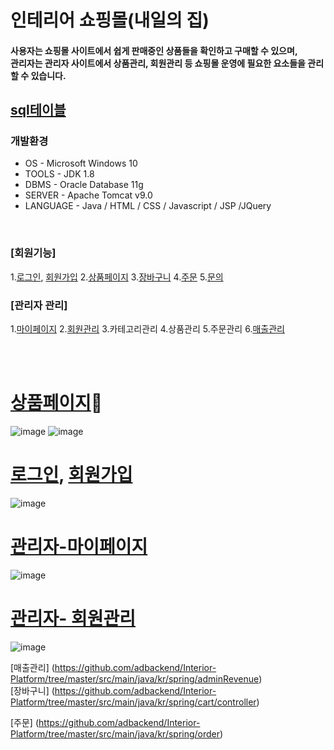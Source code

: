 # 인테리어 쇼핑몰(내일의 집)

#### 사용자는 쇼핑몰 사이트에서 쉽게 판매중인 상품들을 확인하고 구매할 수 있으며,<br/>관리자는 관리자 사이트에서 상품관리, 회원관리 등 쇼핑몰 운영에 필요한 요소들을 관리 할 수 있습니다. 


## [sql테이블](https://github.com/adbackend/Interior-Platform/blob/master/src/main/webapp/sql/LastEdit_table.sql)<br/>


### 개발환경
* OS - Microsoft Windows 10
* TOOLS - JDK 1.8
* DBMS - Oracle Database 11g
* SERVER - Apache Tomcat v9.0
* LANGUAGE - Java / HTML / CSS / Javascript / JSP /JQuery

<br>

### [회원기능] 
1.[로그인](https://github.com/adbackend/Interior-Platform/tree/master/src/main/java/kr/spring/login), [회원가입](https://github.com/adbackend/Interior-Platform/tree/master/src/main/java/kr/spring/member) 
2.[상품페이지](https://github.com/adbackend/Interior-Platform/tree/master/src/main/java/kr/spring/product)
3.[장바구니](https://github.com/adbackend/Interior-Platform/tree/master/src/main/java/kr/spring/cart/controller) 
4.[주문](https://github.com/adbackend/Interior-Platform/tree/master/src/main/java/kr/spring/order)
5.[문의](https://github.com/adbackend/Interior-Platform/tree/master/src/main/java/kr/spring/qna)

### [관리자 관리]
1.[마이페이지](https://github.com/adbackend/Interior-Platform/tree/master/src/main/java/kr/spring/adminInfo)
2.[회원관리](https://github.com/adbackend/Interior-Platform/tree/master/src/main/java/kr/spring/adminMember)
3.카테고리관리
4.상품관리
5.주문관리
6.[매출관리](https://github.com/adbackend/Interior-Platform/tree/master/src/main/java/kr/spring/adminRevenue)

<br><br>

 # [상품페이지](https://github.com/adbackend/Interior-Platform/tree/master/src/main/java/kr/spring/product):pushpin:<br>
![image](https://user-images.githubusercontent.com/94349690/147401592-f5c00fa9-dfc6-4131-b466-60b05d88065b.png)
![image](https://user-images.githubusercontent.com/94349690/147401611-35171fe1-67d3-4ef2-9cdf-8f663b8e6951.png)
<br>

# [로그인](https://github.com/adbackend/Interior-Platform/tree/master/src/main/java/kr/spring/login), [회원가입](https://github.com/adbackend/Interior-Platform/tree/master/src/main/java/kr/spring/member)<br>
![image](https://user-images.githubusercontent.com/94349690/150127873-5f5eb3c8-3f09-4050-855d-0906cba11f2f.png)<br>

# [관리자-마이페이지](https://github.com/adbackend/Interior-Platform/tree/master/src/main/java/kr/spring/adminInfo)<br>
![image](https://user-images.githubusercontent.com/94349690/150128102-8ab4e915-55c8-49fc-9c15-133df41f5780.png)

# [관리자- 회원관리](https://github.com/adbackend/Interior-Platform/tree/master/src/main/java/kr/spring/adminMember)<br>
![image](https://user-images.githubusercontent.com/94349690/150128146-0a3575f7-1bc1-48d2-b9a8-33990d92c4c7.png) <br>

[매출관리] (https://github.com/adbackend/Interior-Platform/tree/master/src/main/java/kr/spring/adminRevenue)<br>
[장바구니] (https://github.com/adbackend/Interior-Platform/tree/master/src/main/java/kr/spring/cart/controller)<br>

[주문] (https://github.com/adbackend/Interior-Platform/tree/master/src/main/java/kr/spring/order)




